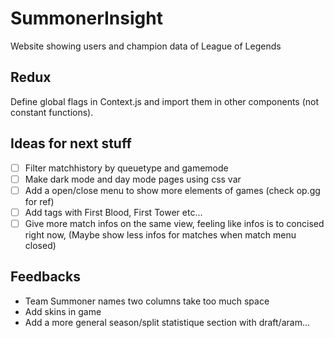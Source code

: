 # SummonerInsight
Website showing users and champion data of League of Legends

## Redux

Define global flags in Context.js and import them in other components (not constant functions).

## Ideas for next stuff
- [ ] Filter matchhistory by queuetype and gamemode
- [ ] Make dark mode and day mode pages using css var
- [ ] Add a open/close menu to show more elements of games (check op.gg for ref)
- [ ] Add tags with First Blood, First Tower etc...
- [ ] Give more match infos on the same view, feeling like infos is to concised right now, (Maybe show less infos for matches when match menu closed)

## Feedbacks
- Team Summoner names two columns take too much space
- Add skins in game
- Add a more general season/split statistique section with draft/aram...
